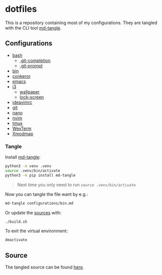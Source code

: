 # dotfiles

This is a repository containing most of my configurations. They are
tangled with the CLI tool [md-tangle][1].

## Configurations

* [bash](configurations/bash.md)
    * [.git-completion](assets/.git-completion.bash)
    * [.git-prompt](assets/.git-prompt.sh)
* [bin](configurations/bin.md)
* [conkeror](configurations/conkeror.md)
* [emacs](configurations/emacs.md)
* [i3](configurations/i3.md)
    * [wallpaper](assets/wallpaper.png)
    * [lock-screen](assets/lock-screen.png)
* [ideavimrc](configurations/ideavimrc.md)
* [git](configurations/git.md)
* [nano](configurations/nano.md)
* [nvim](configurations/nvim.md)
* [tmux](configurations/tmux.md)
* [WexTerm](configurations/wezterm.md)
* [Xmodmap](configurations/xmodmap.md)

### Tangle

Install [md-tangle][1]:
```bash
python3 -m venv .venv
source .venv/bin/activate
python3 -m pip install md-tangle
```
> Next time you only need to run `source .venv/bin/activate`

Now you can tangle the file want by e.g.:
```bash
md-tangle configurations/bin.md
```

Or update the [sources](dist) with:
```bash
./build.sh
```

To exit the virtual environment:
```bash
deactivate
```

## Source

The tangled source can be found [here](dist).


[1]: https://github.com/joakimmj/md-tangle
